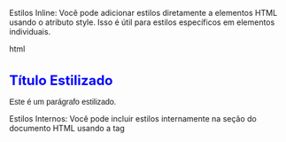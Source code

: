Estilos Inline:
Você pode adicionar estilos diretamente a elementos HTML usando o atributo style. Isso é útil para estilos específicos em elementos individuais.

html

<h1 style="color: blue; font-size: 24px;">Título Estilizado</h1>
<p style="font-family: Arial, sans-serif;">Este é um parágrafo estilizado.</p>

Estilos Internos:
Você pode incluir estilos internamente na seção <head> do documento HTML usando a tag <style>. Isso permite que você defina estilos para várias partes da página.

html

<head>
    <style>
        h1 {
            color: blue;
            font-size: 24px;
        }

        p {
            font-family: Arial, sans-serif;
        }
    </style>
</head>
<body>
    <h1>Título Estilizado</h1>
    <p>Este é um parágrafo estilizado.</p>
</body>

Estilos Externos:
A abordagem recomendada é criar um arquivo CSS externo e vinculá-lo à sua página HTML usando a tag <link>. Isso mantém o código mais organizado e permite que você reutilize estilos em várias páginas.

Crie um arquivo CSS separado (por exemplo, estilo.css):

css

/* estilo.css */
h1 {
    color: blue;
    font-size: 24px;
}

p {
    font-family: Arial, sans-serif;
}

Em seu arquivo HTML, vincule o CSS externo:

html

<head>
    <link rel="stylesheet" type="text/css" href="estilo.css">
</head>
<body>
    <h1>Título Estilizado</h1>
    <p>Este é um parágrafo estilizado.</p>
</body>

Classes e IDs:
Você pode aplicar estilos a elementos específicos usando classes e IDs. Isso permite maior controle e reutilização de estilos.

html

<head>
    <link rel="stylesheet" type="text/css" href="estilo.css">
</head>
<body>
    <h1 class="destaque">Título Estilizado</h1>
    <p id="paragrafo">Este é um parágrafo estilizado.</p>
</body>

No arquivo CSS:

css

/* estilo.css */
.destaque {
    color: blue;
    font-size: 24px;
}

#paragrafo {
    font-family: Arial, sans-serif;
}
